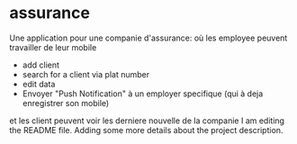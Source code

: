 assurance
=========

Une application pour une companie d'assurance:
où les employee peuvent travailler de leur mobile
- add client
- search for a client via plat number
- edit data
- Envoyer "Push Notification" à un employer specifique (qui à deja enregistrer son mobile)

et les client peuvent voir les derniere nouvelle de la companie
I am editing the README file. Adding some more details about the project description.

